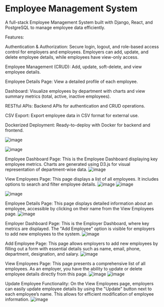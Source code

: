 # Employee Management System
A full-stack Employee Management System built with Django, React, and PostgreSQL to manage employee data efficiently.

Features:

Authentication & Authorization: Secure login, logout, and role-based access control for employers and employees. Employers can add, update, and delete employee details, while employees have view-only access.

Employee Management (CRUD): Add, update, soft-delete, and view employee details.

Employee Details Page: View a detailed profile of each employee.

Dashboard: Visualize employees by department with charts and view summary metrics (total, active, inactive employees).

RESTful APIs: Backend APIs for authentication and CRUD operations.

CSV Export: Export employee data in CSV format for external use.

Dockerized Deployment: Ready-to-deploy with Docker for backend and frontend.


![image](https://github.com/user-attachments/assets/8979024f-b371-43ee-97bc-53264f33778b)

![image](https://github.com/user-attachments/assets/1aa52f7a-533d-432d-9570-54cdf6cad41a)

Employee Dashboard Page:
This is the Employee Dashboard displaying key employee metrics. Charts are generated using D3.js for visual representation of department-wise data.
![image](https://github.com/user-attachments/assets/2351f497-9b66-4029-9fc2-68874fb881c2)

View Employees Page:
This page displays a list of all employees. It includes options to search and filter employee details.
![image](https://github.com/user-attachments/assets/8b0b8447-6fc5-4b00-866e-e5dd7fd1803e)
![image](https://github.com/user-attachments/assets/13c336d8-96ca-43db-9b3f-037d7852d301)

![image](https://github.com/user-attachments/assets/346fb6a4-b958-485e-beaa-c2087c864200)

Employee Details Page:
This page displays detailed information about an employee, accessible by clicking on their name from the View Employees page.
![image](https://github.com/user-attachments/assets/85921dd3-f984-450c-b202-019f21100dcc)

Employer Dashboard Page:
This is the Employer Dashboard, where key metrics are displayed. The "Add Employee" option is visible for employers to add new employees to the system.
![image](https://github.com/user-attachments/assets/471247aa-ff7d-4152-8b5f-9daf7a4764af)

Add Employee Page:
This page allows employers to add new employees by filling out a form with essential details such as name, email, phone, department, designation, and salary.
![image](https://github.com/user-attachments/assets/072a51ca-91c7-4856-ba1f-7ff51ac1a730)

View Employees Page:
This page presents a comprehensive list of all employees. As an employer, you have the ability to update or delete employee details directly from this page.
![image](https://github.com/user-attachments/assets/070d9946-8ef5-4253-9770-92719aad817e)
![image](https://github.com/user-attachments/assets/2315da13-068d-4190-9901-891e7d21c798)


Update Employee Functionality:
On the View Employees page, employers can easily update employee details by using the "Update" button next to each employee’s name. This allows for efficient modification of employee information.
![image](https://github.com/user-attachments/assets/50a11c0a-de5d-4812-a894-bd2edeaa95ae)






